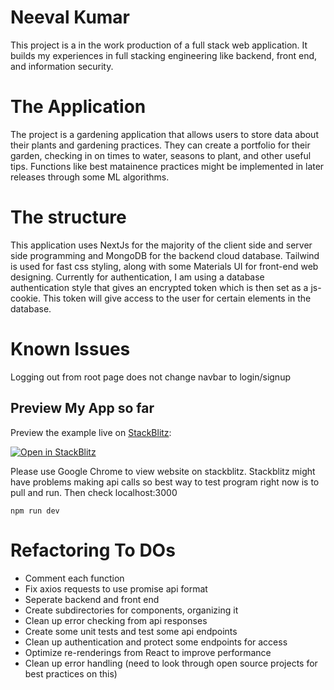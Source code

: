 # Neeval Kumar

This project is a in the work production of a full stack web application. It builds my experiences in full stacking engineering like backend, front end, and information security.

# The Application

The project is a gardening application that allows users to store data about their plants and gardening practices. They can create a portfolio for their garden, checking in on times to water, seasons to plant, and other useful tips. Functions like best matainence practices might be implemented in later releases through some ML algorithms.

<h1> The structure   </h1>

<p> This application uses NextJs for the majority of the client side and server side programming and MongoDB for the backend cloud database. Tailwind is used for fast css styling, along with some Materials UI for front-end web designing. Currently for authentication, I am using a database authentication style that gives an encrypted token which is then set as a js-cookie. This token will give access to the user for certain elements in the database.

# Known Issues

Logging out from root page does not change navbar to login/signup

## Preview My App so far

Preview the example live on [StackBlitz]():

[![Open in StackBlitz](https://developer.stackblitz.com/img/open_in_stackblitz.svg)](https://stackblitz.com/github/Neev1108/Gardenly)

Please use Google Chrome to view website on stackblitz.
Stackblitz might have problems making api calls so best way to test program right now is to pull and run. Then check localhost:3000

```
npm run dev

```

# Refactoring To DOs

- Comment each function
- Fix axios requests to use promise api format
- Seperate backend and front end
- Create subdirectories for components, organizing it
- Clean up error checking from api responses 
- Create some unit tests and test some api endpoints
- Clean up authentication and protect some endpoints for access
- Optimize re-renderings from React to improve performance
- Clean up error handling (need to look through open source projects for best practices on this)
